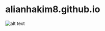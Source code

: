# alianhakim8.github.io

![alt text](https://user-images.githubusercontent.com/51102459/99058699-276fdd80-25d0-11eb-8ab1-f8ce8d749be5.png)

